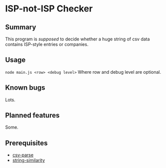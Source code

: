# ISP-not-ISP Checker

## Summary

This program is _supposed_ to decide whether a huge string of csv data contains ISP-style entries or companies.

## Usage

`node main.js <row> <debug level>`
Where row and debug level are optional.

## Known bugs

Lots.

## Planned features

Some.

## Prerequisites
+ [csv-parse](http://csv.adaltas.com/)
+ [string-similarity](https://www.npmjs.com/package/string-similarity)
